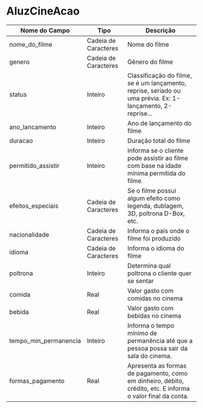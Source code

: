 # AluzCineAcao

|Nome do Campo|Tipo|Descrição|
|-------------|----|---------|
|nome_do_filme|Cadeia de Caracteres|Nome do filme|
|genero|Cadeia de Caracteres|Gênero do filme|
|status|Inteiro|Classificação do filme, se é um lançamento, reprise, seriado ou uma prévia. Ex: 1-lançamento, 2-reprise...|
|ano_lancamento|Inteiro|Ano de lançamento do filme|
|duracao|Inteiro|Duração total do filme|
|permitido_assistir|Inteiro|Informa se o cliente pode assistir ao filme com base na idade mínima permitida do filme|
|efeitos_especiais|Cadeia de Caracteres|Se o filme possui algum efeito como legenda, dublagem, 3D, poltrona D-Box, etc.|
|nacionalidade|Cadeia de Caracteres |Informa o país onde o filme foi produzido|
|idioma|Cadeia de Caracteres |Informa o idioma do filme|
|poltrona|Inteiro|Determina qual poltrona o cliente quer se sentar|
|comida|Real|Valor gasto com comidas no cinema|
|bebida|Real|Valor gasto com bebidas no cinema|
|tempo_min_permanencia|Inteiro|Informa o tempo mínimo de permanência até que a pessoa possa sair da sala do cinema.|
|formas_pagamento|Real|Apresenta as formas de pagamento, como em dinheiro, débito, crédito, etc. E informa o valor final da conta.|
